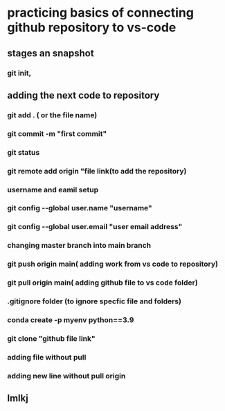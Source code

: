 # practicing basics of connecting github repository to vs-code 

## stages an snapshot
### git init,
## adding the next code to repository
### git add . ( or the file name)
### git commit -m "first commit"
### git status
### git remote add origin "file link(to add the repository)

### username and eamil setup
### git config --global user.name "username"
### git config --global user.email "user email address"

### changing master branch into main branch

### git push origin main( adding work from vs code to repository)

### git pull origin main( adding github file to vs code folder)

### .gitignore folder (to ignore specfic file and folders)
 ### conda create -p myenv python==3.9
 ### git clone "github file link"
### adding file without pull

 
 ### adding new line without pull origin

## lmlkj